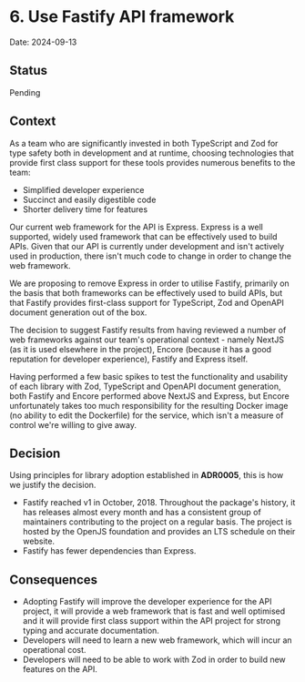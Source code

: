 # 6. Use Fastify API framework

Date: 2024-09-13

## Status

Pending

## Context

As a team who are significantly invested in both TypeScript and Zod for type safety both in development and at runtime, choosing technologies that provide first class support for these tools provides numerous benefits to the team:

- Simplified developer experience
- Succinct and easily digestible code
- Shorter delivery time for features

Our current web framework for the API is Express. Express is a well supported, widely used framework that can be effectively used to build APIs. Given that our API is currently under development and isn't actively used in production, there isn't much code to change in order to change the web framework.

We are proposing to remove Express in order to utilise Fastify, primarily on the basis that both frameworks can be effectively used to build APIs, but that Fastify provides first-class support for TypeScript, Zod and OpenAPI document generation out of the box.

The decision to suggest Fastify results from having reviewed a number of web frameworks against our team's operational context - namely NextJS (as it is used elsewhere in the project), Encore (because it has a good reputation for developer experience), Fastify and Express itself.

Having performed a few basic spikes to test the functionality and usability of each library with Zod, TypeScript and OpenAPI document generation, both Fastify and Encore performed above NextJS and Express, but Encore unfortunately takes too much responsibility for the resulting Docker image (no ability to edit the Dockerfile) for the service, which isn't a measure of control we're willing to give away.

## Decision

Using principles for library adoption established in **ADR0005**, this is how we justify the decision.

- Fastify reached v1 in October, 2018. Throughout the package's history, it has releases almost every month and has a consistent group of maintainers contributing to the project on a regular basis. The project is hosted by the OpenJS foundation and provides an LTS schedule on their website.
- Fastify has fewer dependencies than Express.

## Consequences

- Adopting Fastify will improve the developer experience for the API project, it will provide a web framework that is fast and well optimised and it will provide first class support within the API project for strong typing and accurate documentation.
- Developers will need to learn a new web framework, which will incur an operational cost.
- Developers will need to be able to work with Zod in order to build new features on the API.